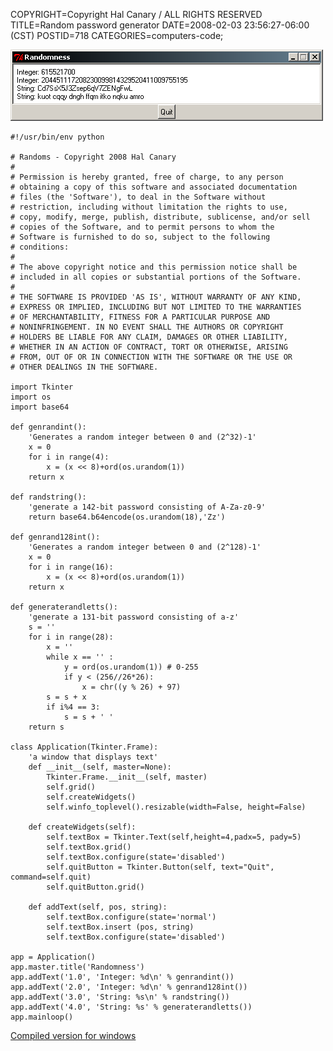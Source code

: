COPYRIGHT=Copyright Hal Canary / ALL RIGHTS RESERVED
TITLE=Random password generator
DATE=2008-02-03 23:56:27-06:00 (CST)
POSTID=718
CATEGORIES=computers-code;

![screenshot of app](/images/randomness-app.png)

    #!/usr/bin/env python
    
    # Randoms - Copyright 2008 Hal Canary
    #
    # Permission is hereby granted, free of charge, to any person
    # obtaining a copy of this software and associated documentation
    # files (the 'Software'), to deal in the Software without
    # restriction, including without limitation the rights to use,
    # copy, modify, merge, publish, distribute, sublicense, and/or sell
    # copies of the Software, and to permit persons to whom the
    # Software is furnished to do so, subject to the following
    # conditions:
    #
    # The above copyright notice and this permission notice shall be
    # included in all copies or substantial portions of the Software.
    #
    # THE SOFTWARE IS PROVIDED 'AS IS', WITHOUT WARRANTY OF ANY KIND,
    # EXPRESS OR IMPLIED, INCLUDING BUT NOT LIMITED TO THE WARRANTIES
    # OF MERCHANTABILITY, FITNESS FOR A PARTICULAR PURPOSE AND
    # NONINFRINGEMENT. IN NO EVENT SHALL THE AUTHORS OR COPYRIGHT
    # HOLDERS BE LIABLE FOR ANY CLAIM, DAMAGES OR OTHER LIABILITY,
    # WHETHER IN AN ACTION OF CONTRACT, TORT OR OTHERWISE, ARISING
    # FROM, OUT OF OR IN CONNECTION WITH THE SOFTWARE OR THE USE OR
    # OTHER DEALINGS IN THE SOFTWARE.
    
    import Tkinter
    import os
    import base64
    
    def genrandint():
        'Generates a random integer between 0 and (2^32)-1'
        x = 0
        for i in range(4):
            x = (x << 8)+ord(os.urandom(1))
        return x
    
    def randstring():
        'generate a 142-bit password consisting of A-Za-z0-9'
        return base64.b64encode(os.urandom(18),'Zz')
    
    def genrand128int():
        'Generates a random integer between 0 and (2^128)-1'
        x = 0
        for i in range(16):
            x = (x << 8)+ord(os.urandom(1))
        return x
    
    def generaterandletts():
        'generate a 131-bit password consisting of a-z'
        s = ''
        for i in range(28):
            x = ''
            while x == '' :
                y = ord(os.urandom(1)) # 0-255
                if y < (256//26*26):
                    x = chr((y % 26) + 97)
            s = s + x
            if i%4 == 3:
                s = s + ' '
        return s
    
    class Application(Tkinter.Frame):
        'a window that displays text'
        def __init__(self, master=None):
            Tkinter.Frame.__init__(self, master)
            self.grid()
            self.createWidgets()
            self.winfo_toplevel().resizable(width=False, height=False)
    
        def createWidgets(self):
            self.textBox = Tkinter.Text(self,height=4,padx=5, pady=5)
            self.textBox.grid()
            self.textBox.configure(state='disabled')
            self.quitButton = Tkinter.Button(self, text="Quit", command=self.quit)
            self.quitButton.grid()        
    
        def addText(self, pos, string):
            self.textBox.configure(state='normal')
            self.textBox.insert (pos, string)
            self.textBox.configure(state='disabled')        
    
    app = Application()
    app.master.title('Randomness')
    app.addText('1.0', 'Integer: %d\n' % genrandint())
    app.addText('2.0', 'Integer: %d\n' % genrand128int())
    app.addText('3.0', 'String: %s\n' % randstring())
    app.addText('4.0', 'String: %s' % generaterandletts())
    app.mainloop()

[Compiled version for windows](/pub/Randoms.zip)
